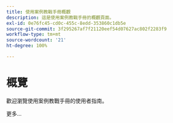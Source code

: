 ```yaml
---
title: 使用案例教戰手冊概觀
description: 這是使用案例教戰手冊的概觀頁面。
exl-id: 0e76fc45-cd0c-455c-8edd-353860c1db5e
source-git-commit: 3f295267af7f21120eef54d07627ac802f2283f9
workflow-type: tm+mt
source-wordcount: '21'
ht-degree: 100%

---
```


# 概覽

歡迎瀏覽使用案例教戰手冊的使用者指南。

更多...

<!--
This is the landing page of the user guide. It should be the first list item in the TOC.md file.

See other user landing pages to get ideas.
-->
